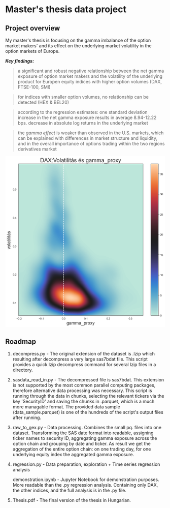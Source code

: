 # Master's thesis data project

## Project overview
My master's thesis is focusing on the gamma imbalance of the option market makers' and its effect on the underlying market volatility in the option markets of Europe. 

***Key findings:***
>a significant and robust negative relationship between the net gamma exposure of option market makers and the volatility of the underlying product for Europen equity indices with higher option volumes (DAX, FTSE-100, SMI)

>for indices with smaller option volumes, no relationship can be detected (HEX & BEL20)

>according to the regression estimates: one standard deviation increase in the net gamma exposure results in average 8.94-12.22 bps. decrease in absolute log returns in the underlying market 

>the *gamma effect* is weaker than observed in the U.S. markets, which can be explained with differences in market structure and liquidity, and in the overall importance of options trading within the two regions derivatives market 

<p align="center">
  <img src="https://github.com/balint41/Thesis/blob/main/heatm.png" alt="the evolution of realised volatility as a function of net gamma exposure (DAX)"/>
</p>
   
## Roadmap
1. decompress.py - The original extension of the dataset is .lzip which resulting after decompress a very large sas7bdat file. This script provides a quick lzip decompress command for several lzip files in a directory.

2. sasdata_read_in.py - The decompressed file is sas7bdat. This extension is not supported by the most common parallel computing packages, therefore alternative data processing was necessary. This script is running through the data in chunks, selecting the relevant tickers via the key 'SecurityID' and saving the chunks in .parquet, which is a much more managable format. The provided data sample (data_sample.parquet) is one of the hundreds of the script's output files after running.

3. raw_to_gex.py - Data processing. Combines the small pq. files into one dataset. Transforming the SAS date format into readable, assigning ticker names to security ID, aggregating gamma exposure across the option chain and grouping by date and ticker. As result we get the aggregation of the entire option chain: on one trading day, for one underlying equity index the aggregated gamma exposure. 

4. regression.py - Data preparation, exploration + Time series regression analysis

   demonstration.ipynb - Jupyter Notebook for demonstration purposes. More readable than the .py regression analysis. Containing only DAX, the other indices, and the full analysis is in the .py file. 

5. Thesis.pdf - The final version of the thesis in Hungarian.
 
